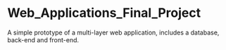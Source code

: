 # Web_Applications_Final_Project
A simple prototype of a multi-layer web application, includes a database, back-end and front-end.

